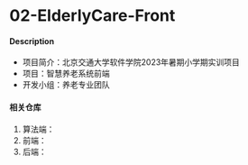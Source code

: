 # 02-ElderlyCare-Front

#### Description
* 项目简介：北京交通大学软件学院2023年暑期小学期实训项目
* 项目：智慧养老系统前端
* 开发小组：养老专业团队
#### 相关仓库
1. 算法端：
2. 前端：
3. 后端：
